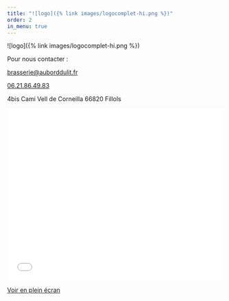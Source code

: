 ```yaml
---
title: "![logo]({% link images/logocomplet-hi.png %})"
order: 2
in_menu: true
---
```

![logo]({% link images/logocomplet-hi.png %})

Pour nous contacter :

[brasserie@auborddulit.fr](mailto:brasserie@auborddulit.fr)

[06.21.86.49.83](tel:+33609765593)

4bis Cami Vell de Corneilla
66820 Fillols

<iframe width="100%" height="400px" frameborder="0" allowfullscreen allow="geolocation" src="//umap.openstreetmap.fr/fr/map/carte-sans-nom_1033489?scaleControl=false&miniMap=false&scrollWheelZoom=false&zoomControl=true&editMode=disabled&moreControl=true&searchControl=null&tilelayersControl=null&embedControl=null&datalayersControl=true&onLoadPanel=undefined&captionBar=false&captionMenus=true"></iframe><p><a href="//umap.openstreetmap.fr/fr/map/carte-sans-nom_1033489?scaleControl=false&miniMap=false&scrollWheelZoom=true&zoomControl=true&editMode=disabled&moreControl=true&searchControl=null&tilelayersControl=null&embedControl=null&datalayersControl=true&onLoadPanel=undefined&captionBar=false&captionMenus=true">Voir en plein écran</a></p> 